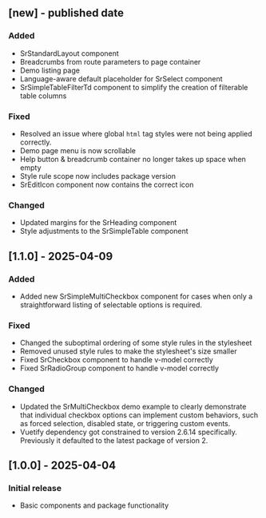 ## [new] - published date
### Added
- SrStandardLayout component
- Breadcrumbs from route parameters to page container
- Demo listing page
- Language-aware default placeholder for SrSelect component
- SrSimpleTableFilterTd component to simplify the creation of filterable table columns
### Fixed
- Resolved an issue where global `html` tag styles were not being applied correctly.
- Demo page menu is now scrollable
- Help button & breadcrumb container no longer takes up space when empty
- Style rule scope now includes package version
- SrEditIcon component now contains the correct icon

### Changed
- Updated margins for the SrHeading component
- Style adjustments to the SrSimpleTable component


## [1.1.0] - 2025-04-09
### Added
- Added new SrSimpleMultiCheckbox component for cases when only a straightforward listing of selectable options is required.

### Fixed
- Changed the suboptimal ordering of some style rules in the stylesheet
- Removed unused style rules to make the stylesheet's size smaller
- Fixed SrCheckbox component to handle v-model correctly
- Fixed SrRadioGroup component to handle v-model correctly

### Changed
- Updated the SrMultiCheckbox demo example to clearly demonstrate that individual checkbox options can implement custom behaviors, such as forced selection, disabled state, or triggering custom events.
- Vuetify dependency got constrained to version 2.6.14 specifically. Previously it defaulted to the latest package of version 2.

## [1.0.0] - 2025-04-04
### Initial release
- Basic components and package functionality
